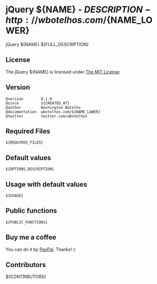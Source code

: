 # jQuery ${NAME} - ${DESCRIPTION} - http://wbotelhos.com/${NAME_LOWER}

jQuery ${NAME} ${FULL_DESCRIPTION}

## License

The jQuery ${NAME} is licensed under [The MIT License](http://www.opensource.org/licenses/mit-license.php)

## Version

	@version        0.1.0
	@since          ${CREATED_AT}
	@author         Washington Botelho
	@documentation  wbotelhos.com/${NAME_LOWER}
	@twitter        twitter.com/wbotelhos

## Required Files

	${REQUIRED_FILES}

## Default values

	${OPTIONS_DESCRIPTION}

## Usage with default values

	${USAGE}

## Public functions

	${PUBLIC_FUNCTIONS}

## Buy me a coffee

You can do it by [PayPal](https://www.paypal.com/cgi-bin/webscr?cmd=_donations&business=X8HEP2878NDEG&item_name=jQuery%20${NAME}). Thanks! (:

## Contributors

${CONTRIBUTORS}